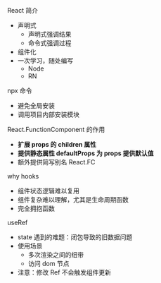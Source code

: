 React 简介
* 声明式
  * 声明式强调结果
  * 命令式强调过程
* 组件化
* 一次学习，随处编写
  * Node
  * RN

npx 命令
* 避免全局安装
* 调用项目内部安装模块

React.FunctionComponent<Props> 的作用
* **扩展 props 的 children 属性**
* **提供静态属性 defaultProps 为 props 提供默认值**
* 额外提供简写别名 React.FC

why hooks
* 组件状态逻辑难以复用
* 组件复杂难以理解，尤其是生命周期函数
* 完全拥抱函数

useRef
* state 遇到的难题：闭包导致的旧数据问题
* 使用场景
  * 多次渲染之间的纽带
  * 访问 dom 节点
* 注意：修改 Ref 不会触发组件更新